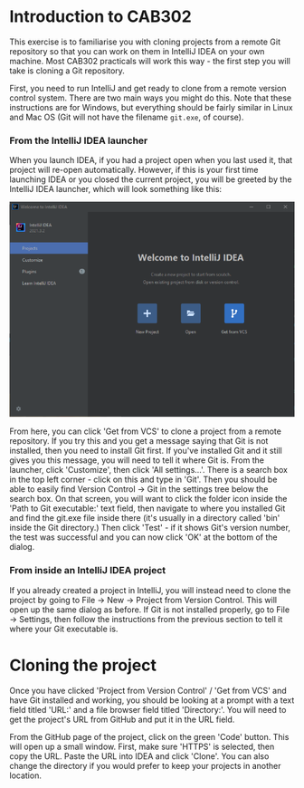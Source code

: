 # Introduction to CAB302

This exercise is to familiarise you with cloning projects from a remote Git repository so that you can work on them in IntelliJ IDEA on your own machine. Most CAB302 practicals will work this way - the first step you will take is cloning a Git repository.

First, you need to run IntelliJ and get ready to clone from a remote version control system. There are two main ways you might do this. Note that these instructions are for Windows, but everything should be fairly similar in Linux and Mac OS (Git will not have the filename `git.exe`, of course).

### From the IntelliJ IDEA launcher

When you launch IDEA, if you had a project open when you last used it, that project will re-open automatically. However, if this is your first time launching IDEA or you closed the current project, you will be greeted by the IntelliJ IDEA launcher, which will look something like this:

![IntelliJ IDEA launcher screenshot](intellij1.png)

From here, you can click 'Get from VCS' to clone a project from a remote repository. If you try this and you get a message saying that Git is not installed, then you need to install Git first. If you've installed Git and it still gives you this message, you will need to tell it where Git is. From the launcher, click 'Customize', then click 'All settings...'. There is a search box in the top left corner - click on this and type in 'Git'. Then you should be able to easily find Version Control -> Git in the settings tree below the search box. On that screen, you will want to click the folder icon inside the 'Path to Git executable:' text field, then navigate to where you installed Git and find the git.exe file inside there (it's usually in a directory called 'bin' inside the Git directory.) Then click 'Test' - if it shows Git's version number, the test was successful and you can now click 'OK' at the bottom of the dialog.

### From inside an IntelliJ IDEA project

If you already created a project in IntelliJ, you will instead need to clone the project by going to File -> New -> Project from Version Control. This will open up the same dialog as before. If Git is not installed properly, go to File -> Settings, then follow the instructions from the previous section to tell it where your Git executable is.

# Cloning the project

Once you have clicked 'Project from Version Control' / 'Get from VCS' and have Git installed and working, you should be looking at a prompt with a text field titled 'URL:' and a file browser field titled 'Directory:'. You will need to get the project's URL from GitHub and put it in the URL field.

From the GitHub page of the project, click on the green 'Code' button. This will open up a small window. First, make sure 'HTTPS' is selected, then copy the URL. Paste the URL into IDEA and click 'Clone'. You can also change the directory if you would prefer to keep your projects in another location.

